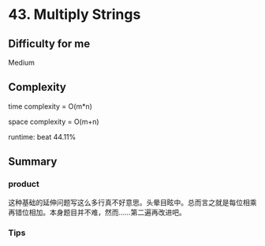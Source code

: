 # 43. Multiply Strings
## Difficulty for me
Medium

## Complexity
time complexity = O(m*n)

space complexity = O(m+n)

runtime: beat 44.11%

## Summary
### product

这种基础的延伸问题写这么多行真不好意思。头晕目眩中。总而言之就是每位相乘再错位相加。本身题目并不难，然而……第二遍再改进吧。

### Tips

